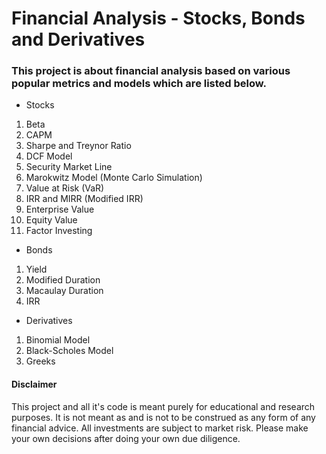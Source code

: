 # Financial Analysis - Stocks, Bonds and Derivatives

### This project is about financial analysis based on various popular metrics and models which are listed below. 

- Stocks
1. Beta
2. CAPM
3. Sharpe and Treynor Ratio
4. DCF Model
5. Security Market Line
6. Marokwitz Model (Monte Carlo Simulation)
7. Value at Risk (VaR)
8. IRR and MIRR (Modified IRR)
9. Enterprise Value
10. Equity Value
11. Factor Investing

- Bonds
1. Yield
2. Modified Duration
3. Macaulay Duration
4. IRR

- Derivatives
1. Binomial Model
2. Black-Scholes Model
3. Greeks


#### Disclaimer

This project and all it's code is meant purely for educational and research purposes. It is not meant as and is not to be construed as any form of any financial advice. All investments are subject to market risk. Please make your own decisions after doing your own due diligence.
